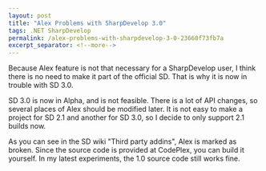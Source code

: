 ```yaml
---
layout: post
title: "Alex Problems with SharpDevelop 3.0"
tags: .NET SharpDevelop
permalink: /alex-problems-with-sharpdevelop-3-0-23660f73fb7a
excerpt_separator: <!--more-->
---
```

Because Alex feature is not that necessary for a SharpDevelop user, I think there is no need to make it part of the official SD. That is why it is now in trouble with SD 3.0.

SD 3.0 is now in Alpha, and is not feasible. There is a lot of API changes, so several places of Alex should be modified later. It is not easy to make a project for SD 2.1 and another for SD 3.0, so I decide to only support 2.1 builds now.

As you can see in the SD wiki "Third party addins", Alex is marked as broken. Since the source code is provided at CodePlex, you can build it yourself. In my latest experiments, the 1.0 source code still works fine.
<!--more-->